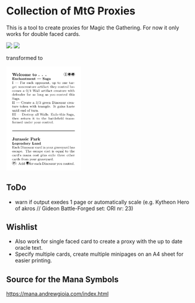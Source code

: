 # Collection of MtG Proxies

This is a tool to create proxies for Magic the Gathering.
For now it only works for double faced cards.

<img src=https://cards.scryfall.io/large/front/6/d/6d84e2d4-38bf-4d46-99a6-37c2dda66b16.jpg?1698988748 width=200>
<img src=https://cards.scryfall.io/large/back/6/d/6d84e2d4-38bf-4d46-99a6-37c2dda66b16.jpg?1698988748 width=200>

transformed to 

<img src=pdf_files/WelcomeTo..._JurassicPark.pdf width=200>

## ToDo

- warn if output exedes 1 page or automatically scale (e.g. Kytheon Hero of akros // Gideon Battle-Forged set: ORI nr: 23)

## Wishlist

- Also work for single faced card to create a proxy with the up to date oracle text.
- Specify multiple cards, create multiple minipages on an A4 sheet for easier printing.

## Source for the Mana Symbols

https://mana.andrewgioia.com/index.html
